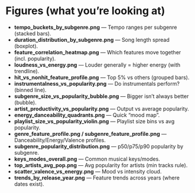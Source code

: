 # Figures (what you’re looking at)

- **tempo_buckets_by_subgenre.png** — Tempo ranges per subgenre (stacked bars).
- **duration_distribution_by_subgenre.png** — Song length spread (boxplot).
- **feature_correlation_heatmap.png** — Which features move together (incl. popularity).
- **loudness_vs_energy.png** — Louder generally = higher energy (with trendline).
- **hit_vs_nonhit_feature_profile.png** — Top 5% vs others (grouped bars).
- **instrumentalness_vs_popularity.png** — Do instrumentals perform? (binned line).
- **subgenre_size_vs_popularity_bubble.png** — Bigger isn’t always better (bubble).
- **artist_productivity_vs_popularity.png** — Output vs average popularity.
- **energy_danceability_quadrants.png** — Quick “mood map”.
- **playlist_size_vs_popularity_violin.png** — Playlist size bins vs avg popularity.
- **genre_feature_profile.png / subgenre_feature_profile.png** — Danceability/Energy/Valence profiles.
- **subgenre_popularity_distribution.png** — p50/p75/p90 popularity by subgenre.
- **keys_modes_overall.png** — Common musical keys/modes.
- **top_artists_avg_pop.png** — Avg popularity for artists (min tracks rule).
- **scatter_valence_vs_energy.png** — Mood vs intensity cloud.
- **trends_by_release_year.png** — Feature trends across years (where dates exist).
